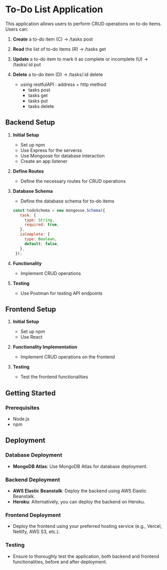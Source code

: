 # To-Do List Application
This application allows users to perform CRUD operations on to-do items. Users can:
1. **Create** a to-do item (C)  -> /tasks post
2. **Read** the list of to-do items (R) -> /tasks get
3. **Update** a to-do item to mark it as complete or incomplete (U)  -> /tasks/:id put
4. **Delete** a to-do item (D) -> /tasks/:id delete

   - using restfulAPI : address + http method
      - tasks post
      - tasks get
      - tasks put
      - tasks delete

## Backend Setup

1. **Initial Setup**
   - Set up npm
   - Use Express for the serverss
   - Use Mongoose for database interaction
   - Create an app listener

2. **Define Routes**
   - Define the necessary routes for CRUD operations

3. **Database Schema**
   - Define the database schema for to-do items
    ``` Javascript
    const todoSchema = new mongoose.Schema({
       task: {
         type: String,
         required: true,
       },
       isComplete: {
         type: Boolean,
         default: false,
       },
     });
    ```

4. **Functionality**
   - Implement CRUD operations

5. **Testing**
   - Use Postman for testing API endpoints


## Frontend Setup

1. **Initial Setup**
   - Set up npm
   - Use React

2. **Functionality Implementation**
   - Implement CRUD operations on the frontend

3. **Testing**
   - Test the frontend functionalities

## Getting Started

### Prerequisites

- Node.js
- npm

## Deployment

### Database Deployment
- **MongoDB Atlas**: Use MongoDB Atlas for database deployment.

### Backend Deployment
- **AWS Elastic Beanstalk**: Deploy the backend using AWS Elastic Beanstalk.
- **Heroku**: Alternatively, you can deploy the backend on Heroku.

### Frontend Deployment
- Deploy the frontend using your preferred hosting service (e.g., Vercel, Netlify, AWS S3, etc.).

### Testing
- Ensure to thoroughly test the application, both backend and frontend functionalities, before and after deployment.